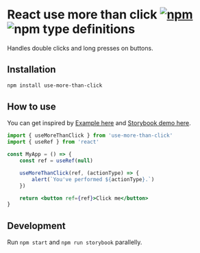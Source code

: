 # React use more than click [![npm](https://img.shields.io/npm/v/use-more-than-click.svg)](https://www.npmjs.com/package/use-more-than-click) ![npm type definitions](https://img.shields.io/npm/types/use-more-than-click.svg)

Handles double clicks and long presses on buttons.

## Installation

```bash
npm install use-more-than-click
```

## How to use

You can get inspired by [Example here](src/stories/Example.tsx) and [Storybook demo here](https://use-more-than-click.netlify.app/).

```jsx
import { useMoreThanClick } from 'use-more-than-click'
import { useRef } from 'react'

const MyApp = () => {
	const ref = useRef(null)

	useMoreThanClick(ref, (actionType) => {
		alert(`You've performed ${actionType}.`)
	})

	return <button ref={ref}>Click me</button>
}
```

## Development

Run `npm start` and `npm run storybook` parallelly.
